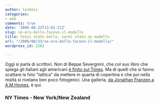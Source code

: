 ```yaml
---
author: leibniz
categories:
- web
comments: true
date: '2006-08-23T13:01:21Z'
slug: se-ero-bello-facevo-il-modello
title: Fossi stato bello, sarei stato un modello
url: "/2006/08/23/se-ero-bello-facevo-il-modello/"
wordpress_id: 2282

---
```

Oggi si parla di scrittori. Non di Beppe Severgnini, che col suo libro che spiega gli italiani agli americani [è finito sul Times](http://www.nytimes.com/2006/08/23/books/23grim.html?ex=1313985600&en=f447f7798e7efeec&ei=5088&partner=rssnyt&emc=rss). Ma di quelli che si fanno scattare la foto "tattica" da mettere in quarta di copertina e che poi nella realtà si rivelano ben poco fotogenici. Una galleria, [da Jonathan Franzen a A.M.Homes](http://nynz.blogspot.com/2006/08/nynzs-continued-continuing-coverage-of.html), è qui.

### NY Times - New York/New Zealand
